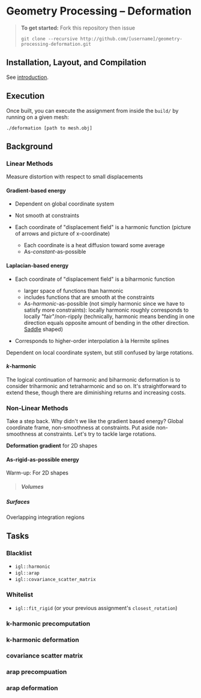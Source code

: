 # Geometry Processing – Deformation

> **To get started:** Fork this repository then issue
> 
>     git clone --recursive http://github.com/[username]/geometry-processing-deformation.git
>

## Installation, Layout, and Compilation

See
[introduction](http://github.com/alecjacobson/geometry-processing-introduction).

## Execution

Once built, you can execute the assignment from inside the `build/` by running
on a given mesh:

    ./deformation [path to mesh.obj]

## Background

### Linear Methods

Measure distortion with respect to small displacements

#### Gradient-based energy

- Dependent on global coordinate system

- Not smooth at constraints 

- Each coordinate of "displacement field" is a harmonic function (picture of
  arrows and picture of x-coordinate)
  - Each coordinate is a heat diffusion toward some average 
  - As-_constant_-as-possible

#### Laplacian-based energy

- Each coordinate of "displacement field" is a biharmonic function 
  - larger space of functions than harmonic
  - includes functions that are smooth at the constraints
  - As-_harmonic_-as-possible (not simply harmonic since we have to satisfy more
    constraints): locally harmonic roughly corresponds to locally
    "fair"/non-ripply (technically, harmonic means bending in one direction
    equals opposite amount of bending in the other direction. [Saddle]()
    shaped)

- Corresponds to higher-order interpolation à la Hermite splines 

Dependent on local coordinate system, but still confused by large rotations.

#### $k$-harmonic

The logical continuation of harmonic and biharmonic deformation is to consider
triharmonic and tetraharmonic and so on. It's straightforward to extend these,
though there are diminishing returns and increasing costs.

### Non-Linear Methods

Take a step back. Why didn't we like the gradient based energy? Global
coordinate frame, non-smoothness at constraints. Put aside non-smoothness at
constraints. Let's try to tackle large rotations.

**Deformation gradient** for 2D shapes

#### As-rigid-as-possible energy

Warm-up: For 2D shapes

> ##### Volumes

##### Surfaces

Overlapping integration regions

## Tasks

### Blacklist

 - `igl::harmonic`
 - `igl::arap`
 - `igl::covariance_scatter_matrix`

### Whitelist

 - `igl::fit_rigid` (or your previous assignment's `closest_rotation`)

### k-harmonic precomputation

### k-harmonic deformation

### covariance scatter matrix

### arap precompuation

### arap deformation
